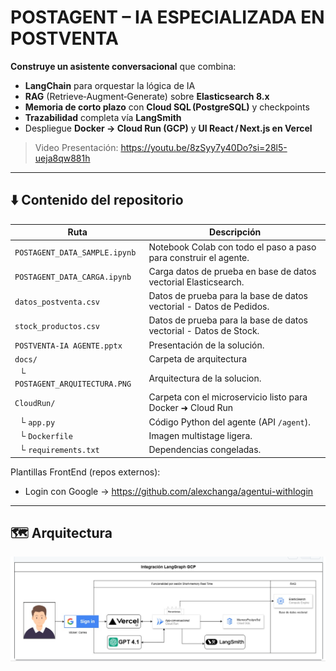 # POSTAGENT – IA ESPECIALIZADA EN POSTVENTA

**Construye un asistente conversacional** que combina:

- **LangChain** para orquestar la lógica de IA  
- **RAG** (Retrieve‑Augment‑Generate) sobre **Elasticsearch 8.x**  
- **Memoria de corto plazo** con **Cloud SQL (PostgreSQL)** y checkpoints  
- **Trazabilidad** completa vía **LangSmith**  
- Despliegue **Docker → Cloud Run (GCP)** y **UI React / Next.js en Vercel**

> Video Presentación: https://youtu.be/8zSyy7y40Do?si=28l5-ueja8qw881h

---

## ⬇️ Contenido del repositorio

| Ruta | Descripción |
|------|-------------|
| `POSTAGENT_DATA_SAMPLE.ipynb` | Notebook Colab con todo el paso a paso para construir el agente. |
| `POSTAGENT_DATA_CARGA.ipynb` | Carga datos de prueba en base de datos vectorial Elasticsearch. |
| `datos_postventa.csv` | Datos de prueba para la base de datos vectorial - Datos de Pedidos. |
| `stock_productos.csv` | Datos de prueba para la base de datos vectorial - Datos de Stock. |
| `POSTVENTA-IA AGENTE.pptx` | Presentación de la solución. |
| `docs/` | Carpeta de arquitectura  |
| &nbsp;&nbsp;└ `POSTAGENT_ARQUITECTURA.PNG` | Arquitectura de la solucion. |
| `CloudRun/` | Carpeta con el microservicio listo para Docker ➜ Cloud Run |
| &nbsp;&nbsp;└ `app.py` | Código Python del agente (API `/agent`). |
| &nbsp;&nbsp;└ `Dockerfile` | Imagen multistage ligera. |
| &nbsp;&nbsp;└ `requirements.txt` | Dependencias congeladas. |

Plantillas FrontEnd (repos externos):

- Login con Google → <https://github.com/alexchanga/agentui-withlogin>  

---

## 🗺️ Arquitectura

![Arquitectura](docs/POSTAGENT_ARQUITECTURA.PNG)
